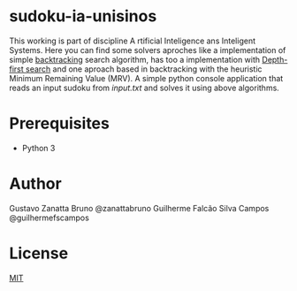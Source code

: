# sudoku-ia-unisinos
This working is part of discipline A rtificial Inteligence ans Inteligent Systems. Here you can find some solvers aproches like a implementation of simple [backtracking](https://en.wikipedia.org/wiki/Backtracking) search algorithm, has too a implementation with [Depth-first search](https://en.wikipedia.org/wiki/Depth-first_search) and one aproach based in backtracking with the heuristic Minimum Remaining Value (MRV). A simple python console application that reads an input sudoku from _input.txt_ and solves it using above algorithms.

# Prerequisites
  * Python 3

# Author
Gustavo Zanatta Bruno @zanattabruno
Guilherme Falcão Silva Campos @guilhermefscampos
# License
[MIT](./LICENSE)